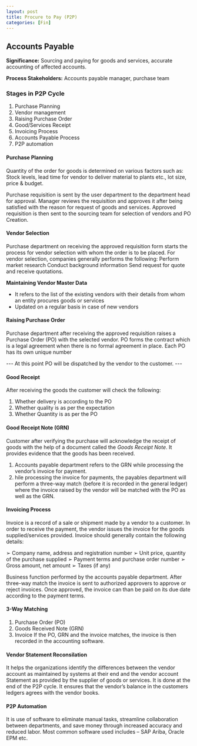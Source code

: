 ```yaml
---
layout: post
title: Procure to Pay (P2P) 
categories: [Fin]
---
```


## Accounts Payable

**Significance:** Sourcing and paying for goods and services, accurate accounting of affected accounts. 

**Process Stakeholders:** Accounts payable manager, purchase team 

### Stages in P2P Cycle

1. Purchase Planning 
2. Vendor management 
3. Raising Purchase Order
4. Good/Services Receipt
5. Invoicing Process
6. Accounts Payable Process
7. P2P automation 

#### Purchase Planning 
Quantity of the order for goods is determined on various factors such as: Stock levels, lead time for vendor to deliver material to plants etc., lot size, price & budget. 

Purchase requisition is sent by the user department to the department head for approval. 
Manager reviews the requisition and approves it after being satisfied with the reason for request of goods and services. 
Approved requisition is then sent to the sourcing team for selection of vendors and PO Creation. 

#### Vendor Selection 
Purchase department on receiving the approved requisition form starts the process for vendor selection with whom the order is to be placed. 
For vendor selection, companies generally performs the following:
Perform market research
Conduct background information 
Send request for quote and receive quotations. 

**Maintaining Vendor Master Data**

- It refers to the list of the existing vendors with their details from whom an entity procures goods or services
- Updated on a regular basis in case of new vendors

#### Raising Purchase Order
Purchase department after receiving the approved requisition raises a Purchase Order (PO) with the selected vendor. 
PO forms the contract which is a legal agreement when there is no formal agreement in place. 
Each PO has its own unique number 

--- At this point PO will be dispatched by the vendor to the customer. ---

#### Good Receipt
After receiving the goods the customer will check the following:
1. Whether delivery is according to the PO
2. Whether quality is as per the expectation 
3. Whether Quantity is as per the PO

#### Good Receipt Note (GRN)
Customer after verifying the purchase will acknowledge the receipt of  goods with the help of a document called the *Goods Receipt Note*. It provides evidence that the goods has been received.
1. Accounts payable department refers to the GRN while processing the  vendor’s invoice for payment.
2. hile processing the invoice for payments, the payables department will perform a three-way match (before it is recorded in the general ledger) where the invoice raised by the vendor will be matched with the PO as well as the GRN.

#### Invoicing Process
Invoice is a record of a sale or shipment made by a vendor to a customer. In order to receive the payment, the vendor issues the invoice for the goods supplied/services provided.
Invoice should generally contain the following details:

➢ Company name, address and registration number
➢ Unit price, quantity of the purchase supplied
➢ Payment terms and purchase order number
➢ Gross amount, net amount
➢ Taxes (if any)

Business function performed by the accounts payable department. 
After three-way match the invoice is sent to authorized approvers to approve or reject invoices. Once approved, the invoice can than be paid on its due date according to the payment terms. 

#### 3-Way Matching
1. Purchase Order (PO) 
2. Goods Received Note (GRN)
3. Invoice 
If the PO, GRN and the invoice matches, the invoice is then recorded in the accounting software. 

#### Vendor Statement Reconsilation 
It helps the organizations identify the differences between the vendor account as maintained by systems at their end and the vendor account Statement as provided by the supplier of goods or services. 
It is done at the end of the P2P cycle. 
It ensures that the vendor’s balance in the customers ledgers agrees with the vendor books. 

#### P2P Automation
It is use of software to eliminate manual tasks, streamline collaboration between departments, and save money through increased accuracy and reduced labor.
Most common software used includes – SAP Ariba, Oracle EPM etc.


